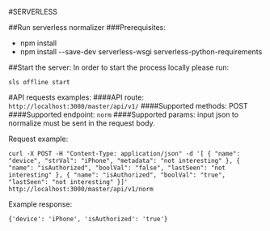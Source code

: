 #SERVERLESS

##Run serverless normalizer
###Prerequisites:
* npm install
* npm install --save-dev serverless-wsgi serverless-python-requirements

##Start the server:
In order to start the process locally please run:

`sls offline start`

#API requests examples:
####API route:
`http://localhost:3000/master/api/v1/`
####Supported methods:
POST
####Supported endpoint:
`norm`
####Supported params:
input json to normalize must be sent in the request body.

Request example:

```
curl -X POST -H "Content-Type: application/json" -d '[ { "name": "device", "strVal": "iPhone", "metadata": "not interesting" }, { "name": "isAuthorized", "boolVal": "false", "lastSeen": "not interesting" }, { "name": "isAuthorized", "boolVal": "true", "lastSeen": "not interesting" }]' http://localhost:3000/master/api/v1/norm
```

Example response:

```
{'device': 'iPhone', 'isAuthorized': 'true'}
```